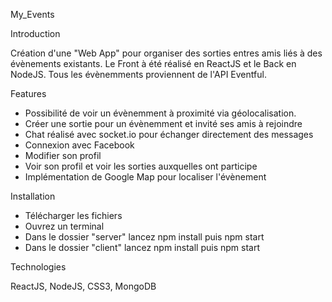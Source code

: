 My_Events

Introduction

  Création d'une "Web App" pour organiser des sorties entres amis liés à des évènements existants.
  Le Front à été réalisé en ReactJS et le Back en NodeJS. Tous les évènemments proviennent de l'API Eventful.
  
Features

  - Possibilité de voir un évènemment à proximité via géolocalisation.
  - Créer une sortie pour un évènemment et invité ses amis à rejoindre
  - Chat réalisé avec socket.io pour échanger directement des messages
  - Connexion avec Facebook
  - Modifier son profil
  - Voir son profil et voir les sorties auxquelles ont participe
  - Implémentation de Google Map pour localiser l'évènement
  
Installation

  - Télécharger les fichiers
  - Ouvrez un terminal
  - Dans le dossier "server" lancez npm install puis npm start
  - Dans le dossier "client" lancez npm install puis npm start
  
Technologies

  ReactJS, NodeJS, CSS3, MongoDB

